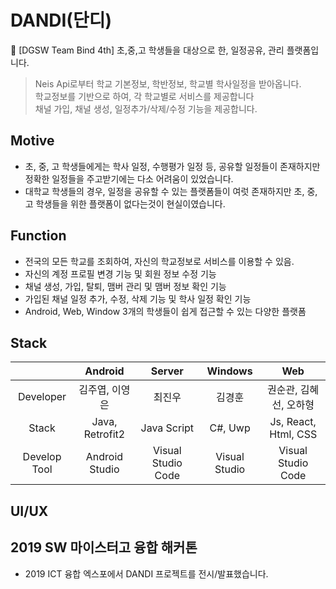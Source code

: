 # DANDI(단디)
📆 [DGSW Team Bind 4th] 초,중,고 학생들을 대상으로 한, 일정공유, 관리 플랫폼입니다.

> Neis Api로부터 학교 기본정보, 학반정보, 학교별 학사일정을 받아옵니다.<br/>
> 학교정보를 기반으로 하여, 각 학교별로 서비스를 제공합니다<br/>
> 채널 가입, 채널 생성, 일정추가/삭제/수정 기능을 제공합니다.

## Motive
- 초, 중, 고 학생들에게는 학사 일정, 수행평가 일정 등, 공유할 일정들이 존재하지만 정확한 일정들을 주고받기에는 다소 어려움이 있었습니다.
- 대학교 학생들의 경우, 일정을 공유할 수 있는 플랫폼들이 여럿 존재하지만 초, 중, 고 학생들을 위한 플랫폼이 없다는것이 현실이였습니다.

## Function
- 전국의 모든 학교를 조회하여, 자신의 학교정보로 서비스를 이용할 수 있음.
- 자신의 계정 프로필 변경 기능 및 회원 정보 수정 기능
- 채널 생성, 가입, 탈퇴, 맴버 관리 및 맴버 정보 확인 기능
- 가입된 채널 일정 추가, 수정, 삭제 기능 및 학사 일정 확인 기능
- Android, Web, Window 3개의 학생들이 쉽게 접근할 수 있는 다양한 플랫폼

## Stack
|                      | Android     | Server        | Windows | Web |
|:--------------------:|:---------------:|:------------------:|:-----:|:----:|
| Developer | 김주엽, 이영은 | 최진우      | 김경훈 | 권순관, 김혜선, 오하형 |
| Stack | Java, Retrofit2 | Java Script | C#, Uwp | Js, React, Html, CSS |
| Develop Tool     | Android Studio  | Visual Studio Code | Visual Studio | Visual Studio Code |

## UI/UX


## 2019 SW 마이스터고 융합 해커톤
  - 2019 ICT 융합 엑스포에서 DANDI 프로젝트를 전시/발표했습니다.
 

 
